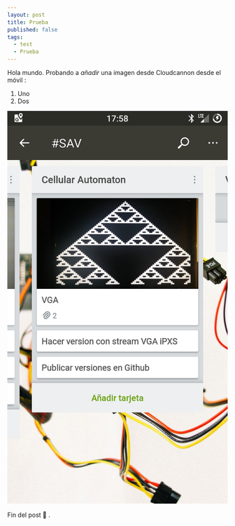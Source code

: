 ```yaml
---
layout: post
title: Prueba
published: false
tags:
  - test
  - Prueba
---
```


Hola mundo. Probando a *añadir* una imagen desde Cloudcannon desde el móvil :

1. Uno
2. Dos

![](/uploads/screenshot-20180330-175842-1.png)

Fin del post 📯 .